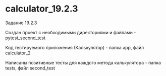 # calculator_19.2.3

Задание 19.2.3

Создан проект с необходимыми директориями и файлами - pytest_second_test

Код тестируемого приложения (Калькулятор) - папка app, файл calculator_2

Написаны позитивные тесты для каждого метода калькулятора - папка tests, файл second_test

